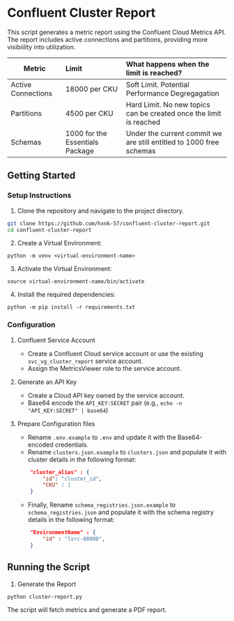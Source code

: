 # Confluent Cluster Report

This script generates a metric report using the Confluent Cloud Metrics API.
The report includes active connections and partitions, providing more visibiility into utilization.


|**Metric**|**Limit**|**What happens when the limit is reached?**|
|---|:---|:---|
|Active Connections|18000 per CKU |Soft Limit. Potential Performance Degregagation|
|Partitions|4500 per CKU| Hard Limit. No new topics can be created once the limit is reached|
| Schemas| 1000 for the Essentials Package| Under the current commit we are still entitled to 1000 free schemas


## Getting Started

### Setup Instructions
1. Clone the repository and navigate to the project directory.
```bash
git clone https://github.com/hxnk-57/confluent-cluster-report.git
cd confluent-cluster-report
```

2. Create a Virtual Environment:
```
python -m venv <virtual-environment-name>
```

3. Activate the Virtual Environment:
```
source virtual-environment-name/bin/activate
```

4. Install the required dependencies:
```
python -m pip install -r requirements.txt
```

### Configuration

1. Confluent Service Account
    - Create a Confluent Cloud service account or use the existing `svc_vg_cluster_report` service account.
    - Assign the MetricsViewer role to the service account.

1. Generate an API Key
    - Create a Cloud API key owned by the service account.
    - Base64 encode the `API_KEY:SECRET` pair (e.g., `echo -n "API_KEY:SECRET" | base64`)

1. Prepare Configuration files
    - Rename `.env.example` to `.env` and update it with the Base64-encoded credentials.
    - Rename `clusters.json.example` to `clusters.json` and populate it with cluster details in the following format:
    ```json
        "cluster_alias" : {
            "id": "cluster_id",
            "CKU" : 1    
        } 
    ```
    - Finally, Rename `schema_registries.json.example` to `schema_registries.json` and populate it with the schema registry details in the following format:

    ```json
        "EnvironmentName" : {
            "id" : "lsrc-00000",
        }
    ```

## Running the Script
1. Generate the Report

```
python cluster-report.py
```
The script will fetch metrics and generate a PDF report.
